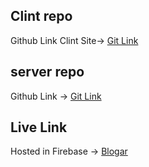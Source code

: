 ## Clint repo

Github Link Clint Site-> [Git Link ](https://github.com/mdalauddin45/Blogar-Client-Side)

## server repo

Github Link -> [Git Link](https://github.com/mdalauddin45/Blogar-Server-side)

## Live Link

Hosted in Firebase -> [Blogar](https://bgc-blogar.web.app/)
